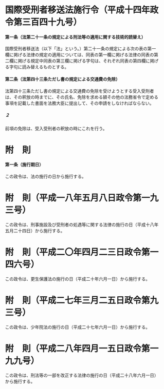 # 国際受刑者移送法施行令（平成十四年政令第三百四十九号）
#### 第一条（法第二十一条の規定による刑法等の適用に関する技術的読替え）
国際受刑者移送法（以下「法」という。）第二十一条の規定による次の表の第一欄に掲げる法律の規定の適用については、同表の第一欄に掲げる法律の同表の第二欄に掲げる規定中同表の第三欄に掲げる字句は、それぞれ同表の第四欄に掲げる字句に読み替えるものとする。
#### 第二条（法第四十三条ただし書の規定による交通費の免除）
法第四十三条ただし書の規定による交通費の免除を受けようとする受入受刑者は、その釈放の時までに、その氏名、免除を求める額その他の法務省令で定める事項を記載した書面を法務大臣に提出して、その申請をしなければならない。
##### ２
前項の免除は、受入受刑者の釈放の時にこれを行う。
# 附　則
#### 第一条（施行期日）
この政令は、法の施行の日から施行する。
# 附　則（平成一八年五月八日政令第一九三号）
この政令は、刑事施設及び受刑者の処遇等に関する法律の施行の日（平成十八年五月二十四日）から施行する。
# 附　則（平成二〇年四月二三日政令第一四六号）
この政令は、更生保護法の施行の日（平成二十年六月一日）から施行する。
# 附　則（平成二七年三月二五日政令第九三号）
この政令は、少年院法の施行の日（平成二十七年六月一日）から施行する。
# 附　則（平成二八年四月一五日政令第一九九号）
この政令は、刑法等の一部を改正する法律の施行の日（平成二十八年六月一日）から施行する。
